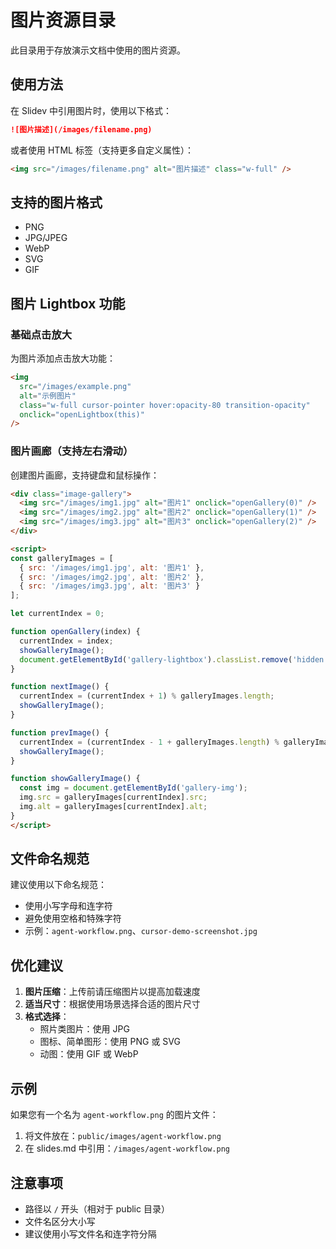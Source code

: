 # 图片资源目录

此目录用于存放演示文档中使用的图片资源。

## 使用方法

在 Slidev 中引用图片时，使用以下格式：

```markdown
![图片描述](/images/filename.png)
```

或者使用 HTML 标签（支持更多自定义属性）：

```html
<img src="/images/filename.png" alt="图片描述" class="w-full" />
```

## 支持的图片格式

- PNG
- JPG/JPEG  
- WebP
- SVG
- GIF

## 图片 Lightbox 功能

### 基础点击放大

为图片添加点击放大功能：

```html
<img 
  src="/images/example.png" 
  alt="示例图片" 
  class="w-full cursor-pointer hover:opacity-80 transition-opacity" 
  onclick="openLightbox(this)"
/>
```

### 图片画廊（支持左右滑动）

创建图片画廊，支持键盘和鼠标操作：

```html
<div class="image-gallery">
  <img src="/images/img1.jpg" alt="图片1" onclick="openGallery(0)" />
  <img src="/images/img2.jpg" alt="图片2" onclick="openGallery(1)" />
  <img src="/images/img3.jpg" alt="图片3" onclick="openGallery(2)" />
</div>

<script>
const galleryImages = [
  { src: '/images/img1.jpg', alt: '图片1' },
  { src: '/images/img2.jpg', alt: '图片2' },
  { src: '/images/img3.jpg', alt: '图片3' }
];

let currentIndex = 0;

function openGallery(index) {
  currentIndex = index;
  showGalleryImage();
  document.getElementById('gallery-lightbox').classList.remove('hidden');
}

function nextImage() {
  currentIndex = (currentIndex + 1) % galleryImages.length;
  showGalleryImage();
}

function prevImage() {
  currentIndex = (currentIndex - 1 + galleryImages.length) % galleryImages.length;
  showGalleryImage();
}

function showGalleryImage() {
  const img = document.getElementById('gallery-img');
  img.src = galleryImages[currentIndex].src;
  img.alt = galleryImages[currentIndex].alt;
}
</script>
```

## 文件命名规范

建议使用以下命名规范：

- 使用小写字母和连字符
- 避免使用空格和特殊字符
- 示例：`agent-workflow.png`、`cursor-demo-screenshot.jpg`

## 优化建议

1. **图片压缩**：上传前请压缩图片以提高加载速度
2. **适当尺寸**：根据使用场景选择合适的图片尺寸
3. **格式选择**：
   - 照片类图片：使用 JPG
   - 图标、简单图形：使用 PNG 或 SVG
   - 动图：使用 GIF 或 WebP

## 示例
如果您有一个名为 `agent-workflow.png` 的图片文件：
1. 将文件放在：`public/images/agent-workflow.png`
2. 在 slides.md 中引用：`/images/agent-workflow.png`

## 注意事项
- 路径以 `/` 开头（相对于 public 目录）
- 文件名区分大小写
- 建议使用小写文件名和连字符分隔 